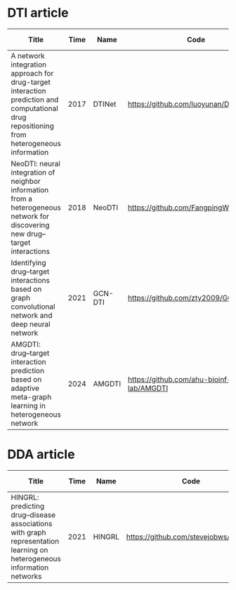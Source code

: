 # DTI article

|Title|Time|Name|Code|Something|Recurrence|Comparative test|
|----|----|----|----|----|----|----|
| A network integration approach for drug-target interaction prediction and computational drug repositioning from heterogeneous information|2017|DTINet|https://github.com/luoyunan/DTINet|Classic|N|N|
| NeoDTI: neural integration of neighbor information from a heterogeneous network for discovering new drug–target interactions|2018|NeoDTI|https://github.com/FangpingWan/NeoDTI|Classic|Y|N|
| Identifying drug–target interactions based on graph convolutional network and deep neural network|2021|GCN-DTI|https://github.com/zty2009/GCN-DNN/|Important|Y|N|
| AMGDTI: drug–target interaction prediction based on adaptive meta-graph learning in heterogeneous network|2024|AMGDTI|https://github.com/ahu-bioinf-lab/AMGDTI|Important|Y|N|


# DDA article

|Title|Time|Name|Code|Something|Recurrence|Comparative test|
|----|----|----|----|----|----|----|
| HINGRL: predicting drug–disease associations with graph representation learning on heterogeneous information networks|2021|HINGRL|https://github.com/stevejobws/HINGRL|Important|Y|N|

